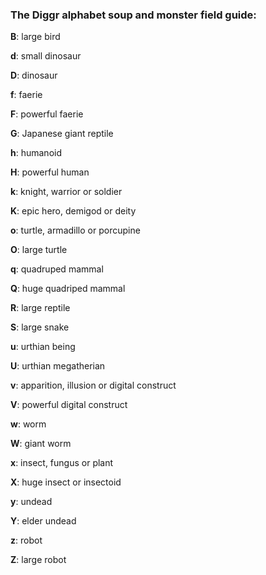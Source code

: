 ### The Diggr alphabet soup and monster field guide: ###

**B**: large bird

**d**: small dinosaur

**D**: dinosaur

**f**: faerie

**F**: powerful faerie

**G**: Japanese giant reptile

**h**: humanoid

**H**: powerful human

**k**: knight, warrior or soldier

**K**: epic hero, demigod or deity

**o**: turtle, armadillo or porcupine

**O**: large turtle

**q**: quadruped mammal

**Q**: huge quadriped mammal

**R**: large reptile

**S**: large snake

**u**: urthian being

**U**: urthian megatherian

**v**: apparition, illusion or digital construct

**V**: powerful digital construct

**w**: worm

**W**: giant worm

**x**: insect, fungus or plant

**X**: huge insect or insectoid

**y**: undead

**Y**: elder undead

**z**: robot

**Z**: large robot